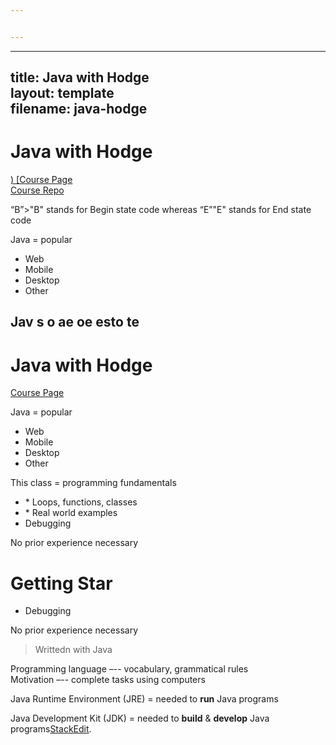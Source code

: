 ```yaml
---


---
```


<hr>
<h2 id="title-java-with-hodgelayout-templatefilename-java-hodge">title: Java with Hodge<br>
layout: template<br>
filename: java-hodge</h2>
<h1 id="java-with-hodge">Java with Hodge</h1>
<p><a href="https://www.linkedin.com/learning/learning-java-4/">)
[Course Page</a><br>
<a href="Repo](https://github.com/LinkedInLearning/learning-java-2825378">Course Repo</a><bCourse Repo
<blockquote>
<p>“B”>"B" stands for Begin state code whereas “E”"E" stands for End state code</p>
</blockquote>
<p>Java = popular</p>
<ul>
<li>Web</li>
<li>Mobile</li>
<li>Desktop</li>
<li>Other</li>
</ul>
<p>

Jav s o  ae oe esto te
--- 

# Java with Hodge
[Course Page](https://www.linkedin.com/learning/learning-java-4/)

Java = popular
* Web
* Mobile
* Desktop
* Other

This class = programming fundamentals</p>
<ul>
<li>
* Loops, functions, classes</li>
<li>
* Real world examples</li>
<li>Debugging</li>
</ul>
<p>No prior experience necessary</p>
<h1 id="what-is-java">

# Getting Star
* Debugging

No prior experience necessary


> Writtedn with Java</h1>
<p>
Programming language –-- vocabulary, grammatical rules<br>
Motivation –-- complete tasks using computers</p>
<p>

Java Runtime Environment (JRE) = needed to **run** Java programs</p>


Java Development Kit (JDK) = needed to **build** & **develop** Java programs[StackEdit](https://stackedit.io/).
<!--stackedit_data:
eyJoaXN0b3J5IjpbMTEwNTAzODM2NCwtMTgwNjUwMTQ4NywxOD
AzMTQ1MzQ4XX0=
-->